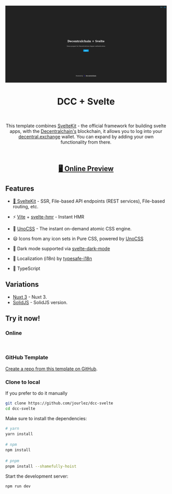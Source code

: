<p align="center">
<img src="https://raw.githubusercontent.com/jourlez/dcc-svelte/main/static/preview.png" width="600"/>
</p>

<h1 align="center">
DCC + Svelte
</h1><br>

<p align="center">
This template combines <a href="https://kit.svelte.dev/" target="_blank">SvelteKit</a> - the official framework for building svelte apps, with the <a href="https://decentralchain.io/" target="_blank">Decentralchain's</a> blockchain, it allows you to log into your <a href="https://decentral.exchange/" target="_blank">decentral.exchange</a> wallet. You can expand by adding your own functionality from there. 
</p>

<br>
<h2 align="center">
<a href="https://dcc-svelte.netlify.app/" target="_blank">🖥 Online Preview</a>
<br>
</h2>

## Features

- <a href="https://kit.svelte.dev/" target="_blank">💚 SvelteKit</a> - SSR, File-based API endpoints (REST services), File-based routing, etc.

- ⚡️ <a href="https://vitejs.dev/" target="_blank">Vite</a> + <a href="https://github.com/sveltejs/svelte-hmr" target="_blank">svelte-hmr</a> - Instant HMR

- 🎨 <a href="https://github.com/antfu/unocss" target="_blank">UnoCSS</a> - The instant on-demand atomic CSS engine.

- 😃 Icons from any icon sets in Pure CSS, powered by <a href="https://github.com/antfu/unocss" target="_blank">UnoCSS</a>

- 🌙 Dark mode supported via <a href="https://github.com/metonym/svelte-dark-mode" target="_blank">svelte-dark-mode</a>

- 🚩 Localization (i18n) by <a href="typesafe-i18n.pages.dev" target="_blank">typesafe-i18n</a>

- 🦾 TypeScript

## Variations

- <a href="https://github.com/jourlez/dcc-nuxt3" target="_blank">Nuxt 3</a> - Nuxt 3.
- <a href="https://github.com/jourlez/dcc-solidjs" target="_blank">SolidJS</a> - SolidJS version.

## Try it now!

### Online

<a href="https://stackblitz.com/github/jourlez/dcc-svelte" target="_blank"><img src="https://developer.stackblitz.com/img/open_in_stackblitz.svg" alt=""></a>

### GitHub Template

[Create a repo from this template on GitHub](https://github.com/jourlez/dcc-svelte/generate).

### Clone to local

If you prefer to do it manually

```bash
git clone https://github.com/jourlez/dcc-svelte
cd dcc-svelte
```

Make sure to install the dependencies:

```bash
# yarn
yarn install

# npm
npm install

# pnpm
pnpm install --shamefully-hoist
```

Start the development server:

```bash
npm run dev
```
